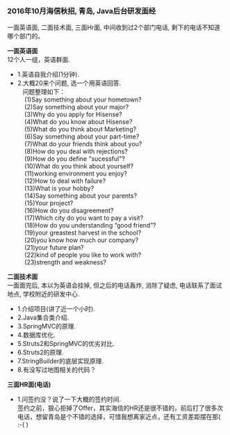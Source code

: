 ### 2016年10月海信秋招, 青岛, Java后台研发面经 ###
 一面英语面, 二面技术面, 三面Hr面, 中间收到过2个部门电话, 剩下的电话不知道哪个部门的。 

<Strong>一面英语面</Strong>    
  12个人一组，英语群面.
  
* 1.英语自我介绍(1分钟).
* 2.大概20来个问题, 选一个用英语回答.    
&nbsp;&nbsp; 问题整理如下：     
&nbsp;&nbsp;&nbsp; (1)Say something about your hometown?     
&nbsp;&nbsp;&nbsp; (2)Say something about your major?      
&nbsp;&nbsp;&nbsp; (3)Why do you apply for Hisense?      
&nbsp;&nbsp;&nbsp; (4)What do you know about Hisense?     
&nbsp;&nbsp;&nbsp; (5)What do you think about Marketing?    
&nbsp;&nbsp;&nbsp; (6)Say something about your part-time?      
&nbsp;&nbsp;&nbsp; (7)What do your friends think about you?       
&nbsp;&nbsp;&nbsp; (8)How do you deal with rejections?     
&nbsp;&nbsp;&nbsp; (9)How do you define "sucessful"?       
&nbsp;&nbsp;&nbsp; (10)What do you think about yourself?      
&nbsp;&nbsp;&nbsp; (11)working environment you enjoy?      
&nbsp;&nbsp;&nbsp; (12)How to deal with failure?       
&nbsp;&nbsp;&nbsp; (13)What is your hobby?        
&nbsp;&nbsp;&nbsp; (14)Say something about your parents?      
&nbsp;&nbsp;&nbsp; (15)Your project?      
&nbsp;&nbsp;&nbsp; (16)How do you disagreement?      
&nbsp;&nbsp;&nbsp; (17)Which city do you want to pay a visit?       
&nbsp;&nbsp;&nbsp; (18)How do you understanding “good friend”?      
&nbsp;&nbsp;&nbsp; (19)your greastest harvest in the school?      
&nbsp;&nbsp;&nbsp; (20)you know how much our company?      
&nbsp;&nbsp;&nbsp; (21)your future plan?      
&nbsp;&nbsp;&nbsp; (22)kind of people you like to work with?      
&nbsp;&nbsp;&nbsp; (23)strength and weakness?   

<Strong>二面技术面</Strong>    
  一面面完后, 本以为英语会挂掉, 但之后的电话轰炸, 消除了疑虑, 电话联系了面试地点, 学校附近的研发中心.
  
* 1.介绍项目(讲了近一个小时).
* 2.Java集合类介绍.
* 3.SpringMVC的原理.
* 4.数据库优化.
* 5.Struts2和SpringMVC的优劣对比.
* 6.Struts2的原理.
* 7.StringBuilder的底层实现原理.
* 8.有没写过地图相关的代码？

<Strong>三面HR面(电话)</Strong>  

* 1.问签约没？说了一下大概的签约时间.     
  签约之前，狠心拒掉了Offer，其实海信的HR还是很不错的，前后打了很多次电话，想留青岛是个不错的选择，可惜我想离家近点，还有工资差距摆在那( :-( )
